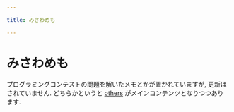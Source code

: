 ```yaml
---

title: みさわめも

---
```


# みさわめも

プログラミングコンテストの問題を解いたメモとかが置かれていますが, 更新はされていません.
どちらかというと [others](./others/index.html) がメインコンテンツとなりつつあります.


